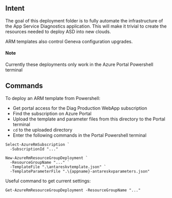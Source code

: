 ## Intent
The goal of this deployment folder is to fully automate the infrastructure of the App Service Diagnostics application.
This will make it trivial to create the resources needed to deploy ASD into new clouds.

ARM templates also control Geneva configuration upgrades.

#### Note
Currently these deployments only work in the Azure Portal Powershell terminal

## Commands
To deploy an ARM template from Powershell:
- Get portal access for the Diag Production WebApp subscription
- Find the subscription on Azure Portal
- Upload the template and parameter files from this directory to the Portal terminal
- `cd` to the uploaded directory
- Enter the following commands in the Portal Powershell terminal

```PS
Select-AzureRmSubscription `
  -SubscriptionId "..."

New-AzureRmResourceGroupDeployment `
  -ResourceGroupName "..." `
  -TemplateFile ".\antareskvtemplate.json" `
  -TemplateParameterFile ".\{appname}-antareskvparameters.json"
```

Useful command to get current settings:
```PS
Get-AzureRmResourceGroupDeployment -ResourceGroupName "..."
```
